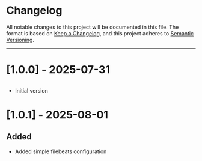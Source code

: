 # Changelog

All notable changes to this project will be documented in this file. The format is based on [Keep a Changelog](https://keepachangelog.com/en/1.0.0/), and this project adheres to [Semantic Versioning](https://semver.org/spec/v2.0.0.html).

---

# [1.0.0] - 2025-07-31

## 

- Initial version


# [1.0.1] - 2025-08-01

## Added

- Added simple filebeats configuration
